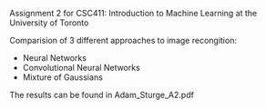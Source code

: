 Assignment 2 for CSC411: Introduction to Machine Learning at the University of Toronto

Comparision of 3 different approaches to image recongition:
- Neural Networks
- Convolutional Neural Networks
- Mixture of Gaussians

The results can be found in Adam_Sturge_A2.pdf
